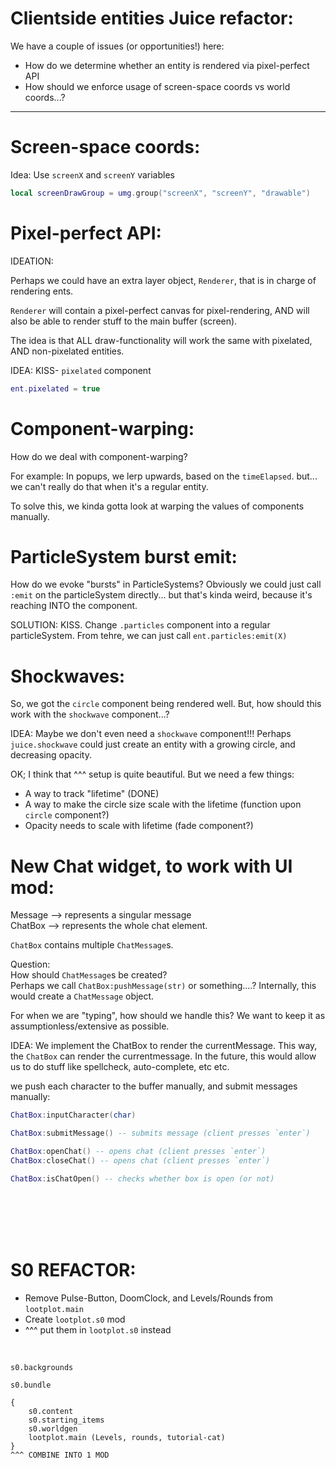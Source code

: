 

# Clientside entities Juice refactor:

We have a couple of issues (or opportunities!) here:

- How do we determine whether an entity is rendered via pixel-perfect API
- How should we enforce usage of screen-space coords vs world coords...?


---

# Screen-space coords:
Idea: Use `screenX` and `screenY` variables
```lua
local screenDrawGroup = umg.group("screenX", "screenY", "drawable")
```



# Pixel-perfect API:
IDEATION: 

Perhaps we could have an extra layer object, `Renderer`, 
that is in charge of rendering ents. 

`Renderer` will contain a pixel-perfect canvas for pixel-rendering,
AND will also be able to render stuff to the main buffer (screen).

The idea is that ALL draw-functionality will work the same with
pixelated, AND non-pixelated entities.

IDEA: KISS- `pixelated` component
```lua
ent.pixelated = true
```



# Component-warping:
How do we deal with component-warping?

For example: In popups, we lerp upwards, based on the `timeElapsed`.
but... we can't really do that when it's a regular entity.

To solve this, we kinda gotta look at warping the values of components
manually.



# ParticleSystem burst emit:
How do we evoke "bursts" in ParticleSystems?
Obviously we could just call `:emit` on the particleSystem directly...
but that's kinda weird, because it's reaching INTO the component.

SOLUTION: KISS.
Change `.particles` component into a regular particleSystem.
From tehre, we can just call `ent.particles:emit(X)`





# Shockwaves:

So, we got the `circle` component being rendered well.
But, how should this work with the `shockwave` component...?

IDEA:
Maybe we don't even need a `shockwave` component!!!
Perhaps `juice.shockwave` could just create an entity with a growing circle,
and decreasing opacity.

OK; I think that ^^^ setup is quite beautiful.
But we need a few things:
- A way to track "lifetime" (DONE)
- A way to make the circle size scale with the lifetime 
    (function upon `circle` component?)
- Opacity needs to scale with lifetime 
    (fade component?)







# New Chat widget, to work with UI mod:
Message --> represents a singular message  
ChatBox --> represents the whole chat element.  

`ChatBox` contains multiple `ChatMessage`s.

Question:  
How should `ChatMessage`s be created?  
Perhaps we call `ChatBox:pushMessage(str)` or something....?
Internally, this would create a `ChatMessage` object.

For when we are "typing", how should we handle this?
We want to keep it as assumptionless/extensive as possible.  

IDEA: We implement the ChatBox to render the currentMessage.
This way, the `ChatBox` can render the currentmessage.
In the future, this would allow us to do stuff like spellcheck,
auto-complete, etc etc.

we push each character to the buffer manually,
and submit messages manually:
```lua
ChatBox:inputCharacter(char)

ChatBox:submitMessage() -- submits message (client presses `enter`)

ChatBox:openChat() -- opens chat (client presses `enter`)
ChatBox:closeChat() -- opens chat (client presses `enter`)

ChatBox:isChatOpen() -- checks whether box is open (or not)
```






<br/>
<br/>
<br/>
<br/>


# S0 REFACTOR:
- Remove Pulse-Button, DoomClock, and Levels/Rounds from `lootplot.main`
- Create `lootplot.s0` mod
- ^^^ put them in `lootplot.s0` instead

<br/>

```
s0.backgrounds

s0.bundle

{
    s0.content
    s0.starting_items
    s0.worldgen
    lootplot.main (Levels, rounds, tutorial-cat)
}
^^^ COMBINE INTO 1 MOD
```


